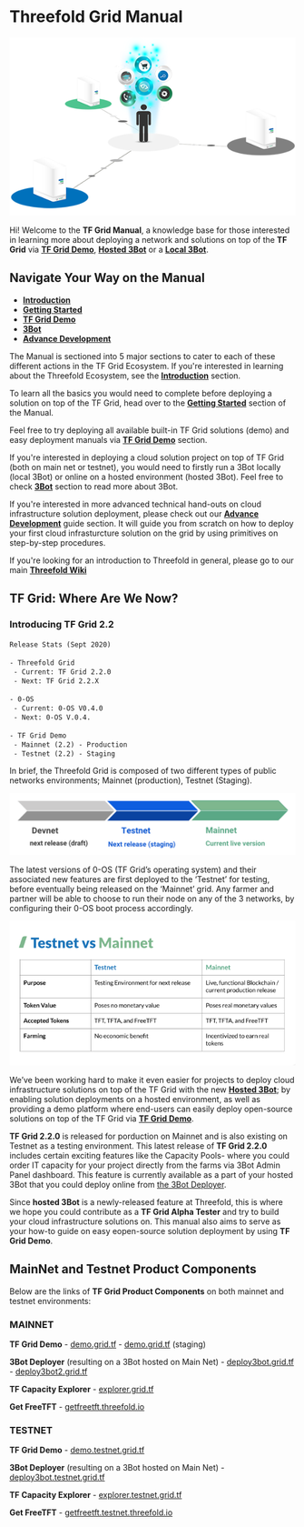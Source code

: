 # Threefold Grid Manual

![](./img/storage_compute.png)

Hi! Welcome to the __TF Grid Manual__, a knowledge base for those interested in learning more about deploying a network and solutions on top of the __TF Grid__ via [__TF Grid Demo__](https://demo.grid.tf/), [__Hosted 3Bot__](https://deploy3bot.grid.tf/) or a [__Local 3Bot__](local_3bot.md). 

## Navigate Your Way on the Manual

- [__Introduction__](learn.md)
- [__Getting Started__](getting_started.md)
- [__TF Grid Demo__](marketplace.md)
- [__3Bot__](3bot.md)
- [__Advance Development__](develop.md)


The Manual is sectioned into 5 major sections to cater to each of these different actions in the TF Grid Ecosystem. If you're interested in learning about the Threefold Ecosystem, see the [__Introduction__](learn.md) section.

To learn all the basics you would need to complete before deploying a solution on top of the TF Grid, head over to the [__Getting Started__](getting_started.md) section of the Manual. 

Feel free to try deploying all available built-in TF Grid solutions (demo) and easy deployment manuals via [__TF Grid Demo__](marketplace.md) section. 

If you're interested in deploying a cloud solution project on top of TF Grid (both on main net or testnet), you would need to firstly run a 3Bot locally (local 3Bot) or online on a hosted environment (hosted 3Bot). Feel free to check [__3Bot__](3bot.md) section to read more about 3Bot. 

If you're interested in more advanced technical hand-outs on cloud infrastructure solution deployment, please check out our [__Advance Development__](develop.md) guide section. It will guide you from scratch on how to deploy your first cloud infrasturcture solution on the grid by using primitives on step-by-step procedures.

If you're looking for an introduction to Threefold in general, please go to our main [__Threefold Wiki__](wiki.Threefold.io) 


## TF Grid: Where Are We Now?


### Introducing TF Grid 2.2

```
Release Stats (Sept 2020)

- Threefold Grid 
 - Current: TF Grid 2.2.0
 - Next: TF Grid 2.2.X

- 0-OS
 - Current: 0-OS V0.4.0
 - Next: 0-OS V.0.4.

- TF Grid Demo
 - Mainnet (2.2) - Production
 - Testnet (2.2) - Staging

```

In brief, the Threefold Grid is composed of two different types of public networks environments; Mainnet (production), Testnet (Staging). 

![](./img/environment.png)


The latest versions of 0-OS (TF Grid’s operating system) and their associated new features are first deployed to the  ‘Testnet’ for testing, before eventually being released on the ‘Mainnet’ grid. Any farmer and partner will be able to choose to run their node on any of the 3 networks, by configuring their 0-OS boot process accordingly.

![](./img/testnet_mainnet.png)


We’ve been working hard to make it even easier for projects to deploy cloud infrastructure solutions on top of the TF Grid with the new [__Hosted 3Bot__](3bot.md); by enabling solution deployments on a hosted environment, as well as providing a demo platform where end-users can easily deploy open-source solutions on top of the TF Grid via [__TF Grid Demo__](marketplace.md).

 __TF Grid 2.2.0__ is released for porduction on Mainnet and is also existing on Testnet as a testing environment. This latest release of __TF Grid 2.2.0__ includes certain exciting features like the Capacity Pools- where you could order IT capacity for your project directly from the farms via 3Bot Admin Panel dashboard. This feature is currently available as a part of your hosted 3Bot that you could deploy online from [the 3Bot Deployer](https://deploy3bot.grid.tf/). 

Since __hosted 3Bot__ is a newly-released feature at Threefold, this is where we hope you could contribute as a __TF Grid Alpha Tester__ and try to build your cloud infrastructure solutions on. This manual also aims to serve as your how-to guide on easy eopen-source solution deployment by using __TF Grid Demo__.

## MainNet and Testnet Product Components

Below are the links of __TF Grid Product Components__ on both mainnet and testnet environments:

### MAINNET

__TF Grid Demo__
    - [demo.grid.tf](demo.grid.tf)
    - [demo.grid.tf](demo2.grid.tf) (staging)

__3Bot Deployer__ (resulting on a 3Bot hosted on Main Net)
    - [deploy3bot.grid.tf](deploy3bot.grid.tf)
    - [deploy3bot2.grid.tf](deploy3bot2.grid.tf)

__TF Capacity Explorer__
    - [explorer.grid.tf](explorer.grid.tf)

__Get FreeTFT__
    - [getfreetft.threefold.io](getfreetft.threefold.io)

### TESTNET

__TF Grid Demo__
    -  [demo.testnet.grid.tf](demo.testnet.grid.tf)

__3Bot Deployer__ (resulting on a 3Bot hosted on Main Net)
    - [deploy3bot.testnet.grid.tf](deploy3bot.testnet.grid.tf)

__TF Capacity Explorer__
    - [explorer.testnet.grid.tf](explorer.testnet.grid.tf)

__Get FreeTFT__
    - [getfreetft.testnet.threefold.io](getfreetft.testnet.threefold.io)
